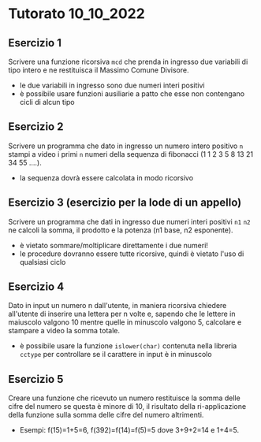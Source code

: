# Tutorato 10_10_2022

## Esercizio 1

Scrivere una funzione ricorsiva `mcd` che prenda in ingresso due variabili di tipo intero e ne restituisca il Massimo Comune Divisore.
 - le due variabili in ingresso sono due numeri interi positivi
 - è possibile usare funzioni ausiliarie a patto che esse non contengano cicli di alcun tipo

## Esercizio 2

Scrivere un programma che dato in ingresso un numero intero positivo `n` stampi a video i primi 
`n` numeri della sequenza di fibonacci (1 1 2 3 5 8 13 21 34 55 ....).
 - la sequenza dovrà essere calcolata in modo ricorsivo

## Esercizio 3 (esercizio per la lode di un appello)

Scrivere un programma che dati in ingresso due numeri interi positivi `n1` `n2` ne calcoli la somma, il prodotto e la potenza (n1 base, n2 esponente).
 - è vietato sommare/moltiplicare direttamente i due numeri!
 - le procedure dovranno essere tutte ricorsive, quindi è vietato l'uso di qualsiasi ciclo

## Esercizio 4
Dato in input un numero n dall'utente, in maniera ricorsiva chiedere all'utente di inserire una lettera per n volte e, sapendo che le lettere in maiuscolo valgono 10 mentre quelle in minuscolo valgono 5, calcolare e stampare a video la somma totale.
 - è possibile usare la funzione `islower(char)` contenuta nella libreria `cctype` per controllare se il carattere in input è in minuscolo

## Esercizio 5
Creare una funzione che ricevuto un numero restituisce la somma delle cifre del numero 
se questa è minore di 10, il risultato della ri-applicazione della funzione sulla somma 
delle cifre del numero altrimenti.

- Esempi: f(15)=1+5=6, f(392)=f(14)=f(5)=5 dove 3+9+2=14 e 1+4=5.